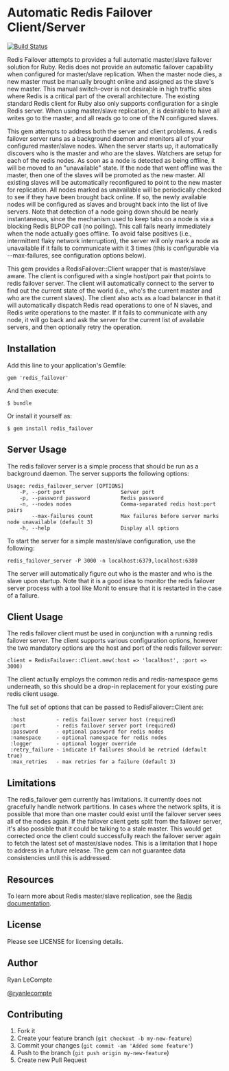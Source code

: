 # Automatic Redis Failover Client/Server

[![Build Status](https://secure.travis-ci.org/ryanlecompte/redis_failover.png?branch=master)](http://travis-ci.org/ryanlecompte/redis_failover)

Redis Failover attempts to provides a full automatic master/slave failover solution for Ruby. Redis does not provide
an automatic failover capability when configured for master/slave replication. When the master node dies,
a new master must be manually brought online and assigned as the slave's new master. This manual
switch-over is not desirable in high traffic sites where Redis is a critical part of the overall
architecture. The existing standard Redis client for Ruby also only supports configuration for a single
Redis server. When using master/slave replication, it is desirable to have all writes go to the
master, and all reads go to one of the N configured slaves.

This gem attempts to address both the server and client problems. A redis failover server runs as a background
daemon and monitors all of your configured master/slave nodes. When the server starts up, it
automatically discovers who is the master and who are the slaves. Watchers are setup for each of
the redis nodes. As soon as a node is detected as being offline, it will be moved to an "unavailable" state.
If the node that went offline was the master, then one of the slaves will be promoted as the new master.
All existing slaves will be automatically reconfigured to point to the new master for replication.
All nodes marked as unavailable will be periodically checked to see if they have been brought back online.
If so, the newly available nodes will be configured as slaves and brought back into the list of live
servers. Note that detection of a node going down should be nearly instantaneous, since the mechanism
used to keep tabs on a node is via a blocking Redis BLPOP call (no polling). This call fails nearly
immediately when the node actually goes offline. To avoid false positives (i.e., intermittent flaky
network interruption), the server will only mark a node as unavailable if it fails to communicate with
it 3 times (this is configurable via --max-failures, see configuration options below).

This gem provides a RedisFailover::Client wrapper that is master/slave aware. The client is configured
with a single host/port pair that points to redis failover server. The client will automatically
connect to the server to find out the current state of the world (i.e., who's the current master and
who are the current slaves). The client also acts as a load balancer in that it will automatically
dispatch Redis read operations to one of N slaves, and Redis write operations to the master.
If it fails to communicate with any node, it will go back and ask the server for the current list of
available servers, and then optionally retry the operation.

## Installation

Add this line to your application's Gemfile:

    gem 'redis_failover'

And then execute:

    $ bundle

Or install it yourself as:

    $ gem install redis_failover

## Server Usage

The redis failover server is a simple process that should be run as a background daemon. The server supports the
following options:

    Usage: redis_failover_server [OPTIONS]
        -P, --port port                  Server port
        -p, --password password          Redis password
        -n, --nodes nodes                Comma-separated redis host:port pairs
            --max-failures count         Max failures before server marks node unavailable (default 3)
        -h, --help                       Display all options

To start the server for a simple master/slave configuration, use the following:

    redis_failover_server -P 3000 -n localhost:6379,localhost:6380

The server will automatically figure out who is the master and who is the slave upon startup. Note that it is
a good idea to monitor the redis failover server process with a tool like Monit to ensure that it is restarted
in the case of a failure.

## Client Usage

The redis failover client must be used in conjunction with a running redis failover server. The
client supports various configuration options, however the two mandatory options are the host
and port of the redis failover server:

    client = RedisFailover::Client.new(:host => 'localhost', :port => 3000)

The client actually employs the common redis and redis-namespace gems underneath, so this should be
a drop-in replacement for your existing pure redis client usage.

The full set of options that can be passed to RedisFailover::Client are:

     :host          - redis failover server host (required)
     :port          - redis failover server port (required)
     :password      - optional password for redis nodes
     :namespace     - optional namespace for redis nodes
     :logger        - optional logger override
     :retry_failure - indicate if failures should be retried (default true)
     :max_retries   - max retries for a failure (default 3)

## Limitations

The redis_failover gem currently has limitations. It currently does not gracefully handle network partitions. In cases where
the network splits, it is possible that more than one master could exist until the failover server sees all of the nodes again.
If the failover client gets split from the failover server, it's also possible that it could be talking to a stale master. This would get corrected once the client could successfully reach the failover server again to fetch the latest set of master/slave nodes. This is a limitation that I hope to address in a future release. The gem can not guarantee data consistencies until this is addressed.

## Resources

To learn more about Redis master/slave replication, see the [Redis documentation](http://redis.io/topics/replication).

## License

Please see LICENSE for licensing details.

## Author

Ryan LeCompte

[@ryanlecompte](https://twitter.com/ryanlecompte)

## Contributing

1. Fork it
2. Create your feature branch (`git checkout -b my-new-feature`)
3. Commit your changes (`git commit -am 'Added some feature'`)
4. Push to the branch (`git push origin my-new-feature`)
5. Create new Pull Request
